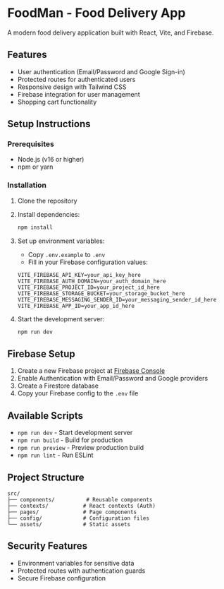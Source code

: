 # FoodMan - Food Delivery App

A modern food delivery application built with React, Vite, and Firebase.

## Features

- User authentication (Email/Password and Google Sign-in)
- Protected routes for authenticated users
- Responsive design with Tailwind CSS
- Firebase integration for user management
- Shopping cart functionality

## Setup Instructions

### Prerequisites

- Node.js (v16 or higher)
- npm or yarn

### Installation

1. Clone the repository
2. Install dependencies:

   ```bash
   npm install
   ```

3. Set up environment variables:

   - Copy `.env.example` to `.env`
   - Fill in your Firebase configuration values:

   ```
   VITE_FIREBASE_API_KEY=your_api_key_here
   VITE_FIREBASE_AUTH_DOMAIN=your_auth_domain_here
   VITE_FIREBASE_PROJECT_ID=your_project_id_here
   VITE_FIREBASE_STORAGE_BUCKET=your_storage_bucket_here
   VITE_FIREBASE_MESSAGING_SENDER_ID=your_messaging_sender_id_here
   VITE_FIREBASE_APP_ID=your_app_id_here
   ```

4. Start the development server:
   ```bash
   npm run dev
   ```

## Firebase Setup

1. Create a new Firebase project at [Firebase Console](https://console.firebase.google.com/)
2. Enable Authentication with Email/Password and Google providers
3. Create a Firestore database
4. Copy your Firebase config to the `.env` file

## Available Scripts

- `npm run dev` - Start development server
- `npm run build` - Build for production
- `npm run preview` - Preview production build
- `npm run lint` - Run ESLint

## Project Structure

```
src/
├── components/          # Reusable components
├── contexts/           # React contexts (Auth)
├── pages/              # Page components
├── config/             # Configuration files
└── assets/             # Static assets
```

## Security Features

- Environment variables for sensitive data
- Protected routes with authentication guards
- Secure Firebase configuration
